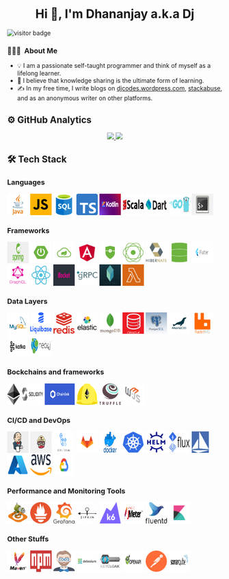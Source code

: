 <h1 align="center">Hi 👋, I'm Dhananjay a.k.a Dj </h1>

<img src="https://visitor-badge.glitch.me/badge?page_id=dhananjay12.visitor-badge" alt="visitor badge"/>

### 👨🏻‍💻 &nbsp;About Me 

- 💡 I am a passionate self-taught programmer and think of myself as a lifelong learner.
- 🌱 I believe that knowledge sharing is the ultimate form of learning.
- ✍ In my free time, I write blogs on [djcodes.wordpress.com](https://djcodes.wordpress.com/), [stackabuse](https://stackabuse.com/author/dhananjay/), and as an anonymous writer on other platforms.

## ⚙ GitHub Analytics

<p align="center">
<a href="https://github.com/dhananjay12">
  <img height="180em" src="https://github-readme-stats-eight-theta.vercel.app/api?username=dhananjay12&show_icons=true&theme=cobalt&include_all_commits=true&count_private=true"/>
  <img height="180em" src="https://github-readme-stats-eight-theta.vercel.app/api/top-langs/?username=dhananjay12&layout=compact&langs_count=8&theme=cobalt"/>
</a>
</p>

## 🛠 Tech Stack

### Languages

<div>
<img title="Java" src="./images/languages/java.png" width="50px" height="50px"> 
<img title="Javascript" src="./images/languages/javascript.png" width="50px" height="50px">
<img title="SQL" src="./images/languages/sql.png" width="50px" height="50px" style="border: 0px solid white">
<img title="Typescript" src="./images/languages/typescript.png" width="50px" height="50px">
<img title="Kotlin" src="./images/languages/kotlin.png" width="50px" height="50px">
<img title="Scala" src="./images/languages/scala.png" width="50px" height="50px" style="background: white;">
<img title="Dart" src="./images/languages/dart.jpeg" width="50px" height="50px" style="background: white;">
<img title="Golang" src="./images/languages/go.png" width="50px" height="50px">
<img title="Shell" src="./images/languages/shell.png" width="50px" height="50px">
</div>

### Frameworks

<div>
<img title="Spring" src="./images/frameworks/spring.png" width="50px" height="50px">
<img title="Spring Boot" src="./images/frameworks/spring-boot.png" width="50px" height="50px">
<img title="Spring cloud" src="./images/frameworks/spring-cloud.png" width="50px" height="50px">
<img title="Angular" src="./images/frameworks/angular.png" width="50px" height="50px">
<img title="Spring Security" src="./images/frameworks/spring-security.png" width="50px" height="50px">
<img title="Spring Project Reactor" src="./images/frameworks/spring-reactor.png" width="50px" height="50px">
<img title="Hibernate" src="./images/frameworks/hibernate.png" width="50px" height="50px">
<img title="Spring Data" src="./images/frameworks/spring-data.png" width="50px" height="50px">
<img title="Flutter" src="./images/frameworks/flutter.png" width="50px" height="50px">
<img title="GraphQL" src="./images/frameworks/graphql.png" width="50px" height="50px">
<img title="React" src="./images/frameworks/react.svg" width="50px" height="50px">
<img title="RSocket" src="./images/frameworks/rsocket.jpeg" width="50px" height="50px">
<img title="gRPC" src="./images/frameworks/grpc.png" wwidth="50px" height="50px" style="background: white;">
<img title="TestContainers" src="./images/frameworks/testcontainer.png" width="50px" height="50px">
<img title="Serverless" src="./images/frameworks/lambda.png" width="50px" height="50px">
</div>

### Data Layers  

<div>
<img title="MySql" src="./images/data-layers/mysql.png" width="50px" height="50px" style="background: white;">
<img title="Liquibase" src="./images/data-layers/liquidbase.png" width="50px" height="50px" >
<img title="Redis" src="./images/data-layers/redis.png" width="50px" height="50px" >
<img title="ElasticSearch" src="./images/data-layers/elastic.jpeg" width="50px" height="50px" style="background: white;">
<img title="MongoDB" src="./images/data-layers/mongodb.png" width="50px" height="50px" style="background: white;">
<img title="Oracle" src="./images/data-layers/oracle-db.png" width="50px" height="50px">
<img title="PostgresSql" src="./images/data-layers/postgres.png" width="50px" height="50px">
<img title="MariaDB" src="./images/data-layers/mariadb.jpeg" width="50px" height="50px">
<img title="RabbitMq" src="./images/data-layers/rabbitmq.png" width="50px" height="50px">
<img title="Kafka" src="./images/data-layers/kafka.jpeg" width="50px" height="50px">
<img title="Neo4j" src="./images/data-layers/neo4j.png" width="50px" height="50px" style="background: white;">
</div>

### Bockchains and frameworks

<div>
<img title="Ethereum" src="./images/blockchain/ethereum.png" width="30px" height="50px" style="background: white;">
<img title="Solidity" src="./images/blockchain/solidity.jpeg" width="50px" height="50px" style="background: white;">
<img title="Chainlink" src="./images/blockchain/chainlink.png" width="70px" height="50px" >
<img title="Hardhat" src="./images/blockchain/hardhat.png" width="50px" height="50px" >
<img title="Truffle" src="./images/blockchain/truffle.png" width="50px" height="50px" >
<img title="Web3.js" src="./images/blockchain/web3-js.jpeg" width="50px" height="50px" >
</div>

### CI/CD and DevOps

<div>
<img title="Jenkins" src="./images/devops/jenkins.png" width="50px" height="50px">
<img title="Travis" src="./images/devops/travis.png" width="50px" height="50px">
<img title="Github Actions" src="./images/devops/github-actions.png" width="50px" height="50px">
<img title="GitLab" src="./images/devops/gitlab.png" width="50px" height="50px">
<img title="Docker" src="./images/devops/docker.png" width="50px" height="50px">
<img title="Kubernetes" src="./images/devops/kubernetes.png" width="50px" height="50px">
<img title="Helm" src="./images/devops/helm.png" width="50px" height="50px" style="background: white;">
<img title="FluxCD" src="./images/devops/flux.png" width="50px" height="50px" style="background: white;">
<img title="Istio" src="./images/devops/istio.png" width="40px" height="50px">
<img title="Azure" src="./images/devops/azure.png" width="50px" height="50px">
<img title="AWS" src="./images/devops/aws.png" width="50px" height="50px" style="background: white;">
<img title="GCP" src="./images/devops/google.png" width="50px" height="50px">
</div>

### Performance and Monitoring Tools

<div>
<img title="Gattling"  src="./images/monitoring/gattling.png" width="50px" height="50px">
<img title="Prometheus" src="./images/monitoring/prometheus.png" width="50px" height="50px">
<img title="Grafana" src="./images/monitoring/grafana.png" width="50px" height="50px">
<img title="Zipkin" src="./images/monitoring/zipkin.webp" width="50px" height="50px">
<img title="K6" src="./images/monitoring/k6.png" width="50px" height="50px">
<img title="Jmeter" src="./images/monitoring/jmeter.png" width="50px" height="50px">
<img title="Fluentd" src="./images/monitoring/fluentd.jpeg" width="50px" height="50px">
<img title="Kibana" src="./images/monitoring/kibana.png" width="50px" height="50px">
</div>


### Other Stuffs

<div>
<img title="Maven" src="./images/others/maven.png" width="50px" height="50px" style="background: white;">
<img title="NPM" src="./images/others/npm.png" width="50px" height="50px">
<img title="Jhipster" src="./images/others/jhipster.png" width="50px" height="50px" style="background: white;">
<img title="Debezium" src="./images/others/debezium.jpeg" width="50px" height="50px">
<img title="Keycloak" src="./images/others/keycloak.png" width="50px" height="50px" style="background: white;">
<img title="OpenAPI" src="./images/others/openapi.png" width="50px" height="50px">
<img title="Postman" src="./images/others/postman.png" width="50px" height="50px">
<img title="Sonarqube" src="./images/others/sonarqube.png" width="50px" height="50px">
</div>
